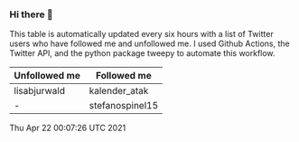 ### Hi there 👋

This table is automatically updated every six hours with a list of Twitter users who have followed me and unfollowed me. I used Github Actions, the Twitter API, and the python package tweepy to automate this workflow.

| Unfollowed me |  Followed me |
| --- | --- |
|lisabjurwald|kalender_atak|
|-|stefanospinel15|
Thu Apr 22 00:07:26 UTC 2021
